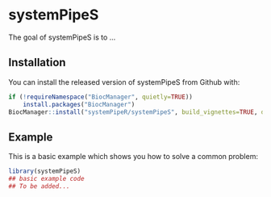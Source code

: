 
# systemPipeS

<!-- badges: start -->
<!-- badges: end -->

The goal of systemPipeS is to ...

## Installation

You can install the released version of systemPipeS from Github with:

``` r
if (!requireNamespace("BiocManager", quietly=TRUE))
    install.packages("BiocManager")
BiocManager::install("systemPipeR/systemPipeS", build_vignettes=TRUE, dependencies=TRUE)
```

## Example

This is a basic example which shows you how to solve a common problem:

``` r
library(systemPipeS)
## basic example code
## To be added...
```

